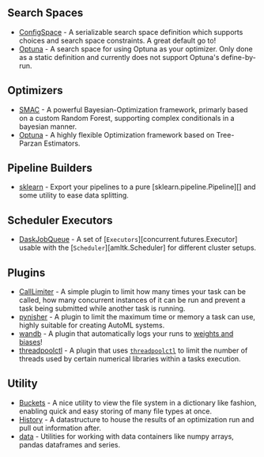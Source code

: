 ## Search Spaces
* [ConfigSpace](./configspace.md) - A serializable search space definition which
 supports choices and search space constraints. A great default go to!
* [Optuna](./optuna.md) - A search space for using Optuna as your optimizer. Only
 done as a static definition and currently does not support Optuna's define-by-run.

## Optimizers

* [SMAC](./smac.md) - A powerful Bayesian-Optimization framework, primarly based on a custom
 Random Forest, supporting complex conditionals in a bayesian manner.
* [Optuna](./optuna.md) - A highly flexible Optimization framework based on Tree-Parzan
 Estimators.

## Pipeline Builders

* [sklearn](./sklearn.md) - Export your pipelines to a pure [sklearn.pipeline.Pipeline][]
    and some utility to ease data splitting.

## Scheduler Executors

* [DaskJobQueue](./dask-jobqueue.md) - A set of [`Executors`][concurrent.futures.Executor]
    usable with the [`Scheduler`][amltk.Scheduler] for different cluster setups.

## Plugins

* [CallLimiter](./call_limiter.md) - A simple plugin to limit how many times your task
    can be called, how many concurrent instances of it can be run and prevent a task being
    submitted while another task is running.
* [pynisher](./pynisher.md) - A plugin to limit the maximum time or memory a task can
    use, highly suitable for creating AutoML systems.
* [wandb](./wandb.md) - A plugin that automatically logs your runs to
    [weights and biases](https://wandb.ai/site)!
* [threadpoolctl](./threadpoolctl.md) - A plugin that uses
[`threadpoolctl`](https://github.com/joblib/threadpoolctl) to limit the number of threads used
by certain numerical libraries within a tasks execution.

## Utility

* [Buckets](./buckets.md) - A nice utility to view the file system in a dictionary like
    fashion, enabling quick and easy storing of many file types at once.
* [History](./history.md) - A datastructure to house the results of an optimization run and
    pull out information after.
* [data](./data.md) - Utilities for working with data containers like numpy arrays, pandas
    dataframes and series.

